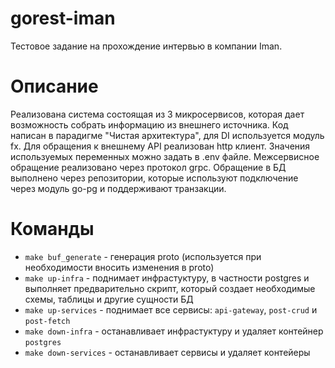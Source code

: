 # gorest-iman
Тестовое задание на прохождение интервью в компании Iman.

# Описание
Реализована система состоящая из 3 микросервисов, которая дает возможность собрать информацию из внешнего источника. 
Код написан в парадигме "Чистая архитектура", для DI используется модуль fx. Для обращения к внешнему API реализован http клиент.
Значения используемых переменных можно задать в .env файле. Межсервисное обращение реализовано через протокол grpc. Обращение в БД выполнено через репозитории, которые используют подключение через модуль go-pg и поддерживают транзакции. 

# Команды

* `make buf_generate` - генерация proto (используется при необходимости вносить изменения в proto)
* `make up-infra` - поднимает инфрастуктуру, в частности postgres и выполняет предварительно скрипт, который создает необходимые схемы, таблицы и другие сущности БД
* `make up-services` - поднимает все сервисы: `api-gateway`, `post-crud` и `post-fetch`
* `make down-infra` - останавливает инфрастуктуру и удаляет контейнер `postgres`
* `make down-services` - останавливает сервисы и удаляет контейеры

